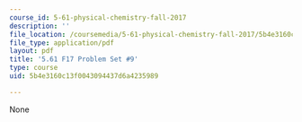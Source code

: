 ```yaml
---
course_id: 5-61-physical-chemistry-fall-2017
description: ''
file_location: /coursemedia/5-61-physical-chemistry-fall-2017/5b4e3160c13f0043094437d6a4235989_MIT5_61F17_pset9.pdf
file_type: application/pdf
layout: pdf
title: '5.61 F17 Problem Set #9'
type: course
uid: 5b4e3160c13f0043094437d6a4235989

---
```

None